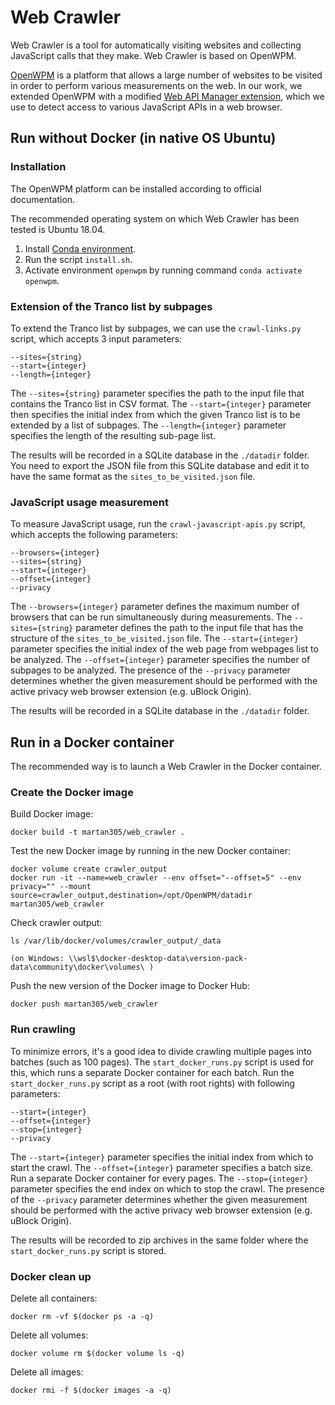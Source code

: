# Web Crawler

Web Crawler is a tool for automatically visiting websites and collecting JavaScript calls that they make. Web Crawler is based on OpenWPM.

[OpenWPM](https://github.com/openwpm/OpenWPM) is a platform that allows a large number of websites to be visited in order to perform various measurements on the web.
In our work, we extended OpenWPM with a modified [Web API Manager extension](https://github.com/pes10k/web-api-manager), which we use to detect access to various JavaScript APIs in a web browser.



## Run without Docker (in native OS Ubuntu)

### Installation

The OpenWPM platform can be installed according to official documentation.

The recommended operating system on which Web Crawler has been tested is Ubuntu 18.04.

1) Install [Conda environment](https://docs.conda.io/en/latest/miniconda.html).
1) Run the script `install.sh`.
1) Activate environment `openwpm` by running command `conda activate openwpm`.

### Extension of the Tranco list by subpages
To extend the Tranco list by subpages, we can use the `crawl-links.py` script, which accepts 3 input parameters:

````
--sites={string}
--start={integer}
--length={integer}
````

The `--sites={string}` parameter specifies the path to the input file that contains the Tranco list in CSV format.
The `--start={integer}` parameter then specifies the initial index from which the given Tranco list is to be extended by a list of subpages.
The `--length={integer}` parameter specifies the length of the resulting sub-page list.

The results will be recorded in a SQLite database in the `./datadir` folder.
You need to export the JSON file from this SQLite database and edit it to have the same format as the `sites_to_be_visited.json` file.



### JavaScript usage measurement
To measure JavaScript usage, run the `crawl-javascript-apis.py` script, which accepts the following parameters:

```
--browsers={integer}
--sites={string}
--start={integer}
--offset={integer}
--privacy
```

The `--browsers={integer}` parameter defines the maximum number of browsers that can be run simultaneously during measurements.
The `--sites={string}` parameter defines the path to the input file that has the structure of the `sites_to_be_visited.json` file.
The `--start={integer}` parameter specifies the initial index of the web page from webpages list to be analyzed.
The `--offset={integer}` parameter specifies the number of subpages to be analyzed.
The presence of the `--privacy` parameter determines whether the given measurement should be performed with the active privacy web browser extension (e.g. uBlock Origin).

The results will be recorded in a SQLite database in the `./datadir` folder.

## Run in a Docker container

The recommended way is to launch a Web Crawler in the Docker container.

### Create the Docker image

Build Docker image:

```
docker build -t martan305/web_crawler .
```

Test the new Docker image by running in the new Docker container:

```
docker volume create crawler_output
docker run -it --name=web_crawler --env offset="--offset=5" --env privacy="" --mount source=crawler_output,destination=/opt/OpenWPM/datadir martan305/web_crawler
```

Check crawler output:

```
ls /var/lib/docker/volumes/crawler_output/_data

(on Windows: \\wsl$\docker-desktop-data\version-pack-data\community\docker\volumes\ )
```

Push the new version of the Docker image to Docker Hub:

```
docker push martan305/web_crawler
```

### Run crawling

To minimize errors, it's a good idea to divide crawling multiple pages into batches (such as 100 pages).
The `start_docker_runs.py` script is used for this, which runs a separate Docker container for each batch.
Run the `start_docker_runs.py` script as a root (with root rights) with following parameters:

```
--start={integer}
--offset={integer}
--stop={integer}
--privacy
```

The `--start={integer}` parameter specifies the initial index from which to start the crawl.
The `--offset={integer}` parameter specifies a batch size. Run a separate Docker container for every <offset> pages.
The `--stop={integer}` parameter specifies the end index on which to stop the crawl.
The presence of the `--privacy` parameter determines whether the given measurement should be performed with the active privacy web browser extension (e.g. uBlock Origin).

The results will be recorded to zip archives in the same folder where the `start_docker_runs.py` script is stored.

### Docker clean up

Delete all containers:
```
docker rm -vf $(docker ps -a -q)
```

Delete all volumes:
```
docker volume rm $(docker volume ls -q)
```

Delete all images:
```
docker rmi -f $(docker images -a -q)
```
